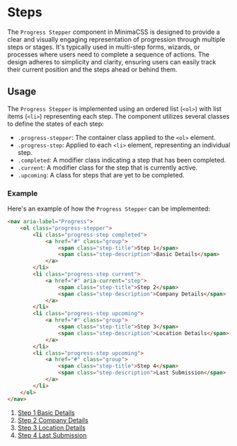 
# Steps

The `Progress Stepper` component in MinimaCSS is designed to provide a clear and visually engaging representation of progression through multiple steps or stages. It's typically used in multi-step forms, wizards, or processes where users need to complete a sequence of actions. The design adheres to simplicity and clarity, ensuring users can easily track their current position and the steps ahead or behind them.

Usage
-----

The `Progress Stepper` is implemented using an ordered list (`<ol>`) with list items (`<li>`) representing each step. The component utilizes several classes to define the states of each step:

*   `.progress-stepper`: The container class applied to the `<ol>` element.
*   `.progress-step`: Applied to each `<li>` element, representing an individual step.
*   `.completed`: A modifier class indicating a step that has been completed.
*   `.current`: A modifier class for the step that is currently active.
*   `.upcoming`: A class for steps that are yet to be completed.

### Example

Here's an example of how the `Progress Stepper` can be implemented:


```html
<nav aria-label="Progress">
    <ol class="progress-stepper">
        <li class="progress-step completed">
            <a href="#" class="group">
                <span class="step-title">Step 1</span>
                <span class="step-description">Basic Details</span>
            </a>
        </li>
        <li class="progress-step current">
            <a href="#" aria-current="step">
                <span class="step-title">Step 2</span>
                <span class="step-description">Company Details</span>
            </a>
        </li>
        <li class="progress-step upcoming">
            <a href="#" class="group">
                <span class="step-title">Step 3</span>
                <span class="step-description">Location Details</span>
            </a>
        </li>
        <li class="progress-step upcoming">
            <a href="#" class="group">
                <span class="step-title">Step 4</span>
                <span class="step-description">Last Submission</span>
            </a>
        </li>
    </ol>
</nav>

```

<div class="component-preview d-block">
<nav aria-label="Progress">
    <ol class="progress-stepper">
        <li class="progress-step completed">
            <a href="#" class="group">
                <span class="step-title">Step 1</span>
                <span class="step-description">Basic Details</span>
            </a>
        </li>
        <li class="progress-step current">
            <a href="#" aria-current="step">
                <span class="step-title">Step 2</span>
                <span class="step-description">Company Details</span>
            </a>
        </li>
        <li class="progress-step upcoming">
            <a href="#" class="group">
                <span class="step-title">Step 3</span>
                <span class="step-description">Location Details</span>
            </a>
        </li>
        <li class="progress-step upcoming">
            <a href="#" class="group">
                <span class="step-title">Step 4</span>
                <span class="step-description">Last Submission</span>
            </a>
        </li>
    </ol>
</nav>

</div>